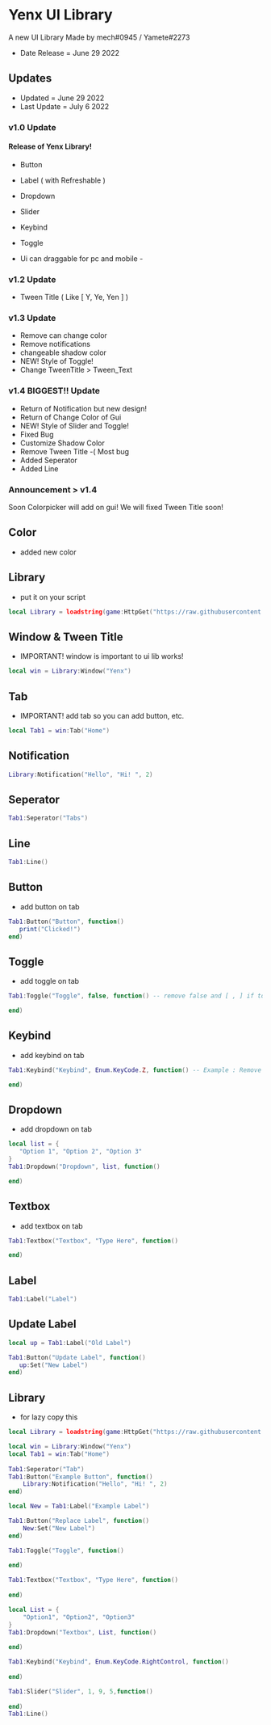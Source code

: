 # Yenx UI Library
A new UI Library Made by mech#0945 / Yamete#2273 
- Date Release = June 29 2022

## Updates
- Updated = June 29 2022
- Last Update = July 6 2022

### v1.0 Update
#### Release of Yenx Library! 
- Button
- Label ( with Refreshable )
- Dropdown
- Slider
- Keybind
- Toggle

- Ui can draggable for pc and mobile - 

### v1.2 Update
- Tween Title ( Like [ Y, Ye, Yen ] ) 

### v1.3 Update
- Remove can change color
- Remove notifications 
- changeable shadow color
- NEW! Style of Toggle! 
- Change TweenTitle > Tween_Text

### v1.4 BIGGEST!! Update
- Return of Notification but new design! 
- Return of Change Color of Gui
- NEW! Style of Slider and Toggle! 
- Fixed Bug
- Customize Shadow Color 
- Remove Tween Title -( Most bug 
- Added Seperator 
- Added Line

### Announcement > v1.4 
Soon Colorpicker will add on gui! 
We will fixed Tween Title soon! 

## Color
- added new color

## Library
- put it on your script
```lua
local Library = loadstring(game:HttpGet("https://raw.githubusercontent.com/Brineeee/Yenx/main/LibraryUI"))()
```

## Window & Tween Title
- IMPORTANT! window is important to ui lib works! 
```lua
local win = Library:Window("Yenx")
```

## Tab
- IMPORTANT! add tab so you can add button, etc.
```lua
local Tab1 = win:Tab("Home")
```

## Notification 
```lua
Library:Notification("Hello", "Hi! ", 2)
```

## Seperator 
```lua
Tab1:Seperator("Tabs")
```

## Line 
```lua
Tab1:Line()
``` 

## Button
- add button on tab
```lua
Tab1:Button("Button", function() 
   print("Clicked!") 
end) 
```

## Toggle
- add toggle on tab
```lua
Tab1:Toggle("Toggle", false, function() -- remove false and [ , ] if toggle doesn't work

end) 
```

## Keybind
- add keybind on tab
```lua
Tab1:Keybind("Keybind", Enum.KeyCode.Z, function() -- Example : Remove Z near of KeyCode and Replace it with F. 

end) 
```

## Dropdown
- add dropdown on tab
```lua
local list = {
   "Option 1", "Option 2", "Option 3"
} 
Tab1:Dropdown("Dropdown", list, function() 

end) 
```

## Textbox
- add textbox on tab
```lua
Tab1:Textbox("Textbox", "Type Here", function() 

end) 
```

## Label
```lua
Tab1:Label("Label") 
```

## Update Label
```lua
local up = Tab1:Label("Old Label")

Tab1:Button("Update Label", function()
   up:Set("New Label") 
end)
```
## Library
- for lazy copy this
```lua
local Library = loadstring(game:HttpGet("https://raw.githubusercontent.com/Brineeee/Yenx/main/LibraryUI"))()

local win = Library:Window("Yenx")
local Tab1 = win:Tab("Home")
    
Tab1:Seperator("Tab") 
Tab1:Button("Example Button", function() 
    Library:Notification("Hello", "Hi! ", 2)
end) 

local New = Tab1:Label("Example Label")

Tab1:Button("Replace Label", function()
    New:Set("New Label") 
end) 

Tab1:Toggle("Toggle", function() 
    
end) 

Tab1:Textbox("Textbox", "Type Here", function()
    
end)

local List = {
    "Option1", "Option2", "Option3"
}
Tab1:Dropdown("Textbox", List, function()
    
end)

Tab1:Keybind("Keybind", Enum.KeyCode.RightControl, function()
    
end) 

Tab1:Slider("Slider", 1, 9, 5,function() 
    
end) 
Tab1:Line() 
```
